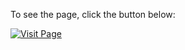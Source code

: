 To see the page, click the button below:

[![Visit Page](https://img.shields.io/badge/Visit-Page-9cf.svg?style=for-the-badge&logo=github&labelColor=black)](https://robert-cabrera.github.io/Panda-Scrollbar/)
